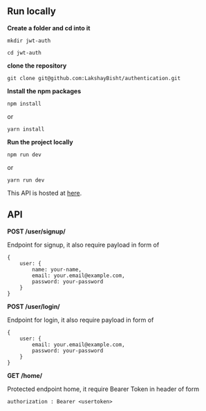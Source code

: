 ## Run locally

**Create a folder and cd into it**

`mkdir jwt-auth`

`cd jwt-auth`

**clone the repository**

`git clone git@github.com:LakshayBisht/authentication.git`

**Install the npm packages**

`npm install`

or

`yarn install`

**Run the project locally**

`npm run dev`

or

`yarn run dev`

This API is hosted at [here](https://lakshay-user-authentication.herokuapp.com/).

## API

**POST /user/signup/**

Endpoint for signup, it also require payload in form of
	
	{
		user: {
			name: your-name,
			email: your.email@example.com,
			password: your-password
		}
	}

**POST /user/login/**

Endpoint for login, it also require payload in form of
	
	{
		user: {
			email: your.email@example.com,
			password: your-password
		}
	}

**GET /home/**

Protected endpoint home, it require Bearer Token in header of form
	
	authorization : Bearer <usertoken>